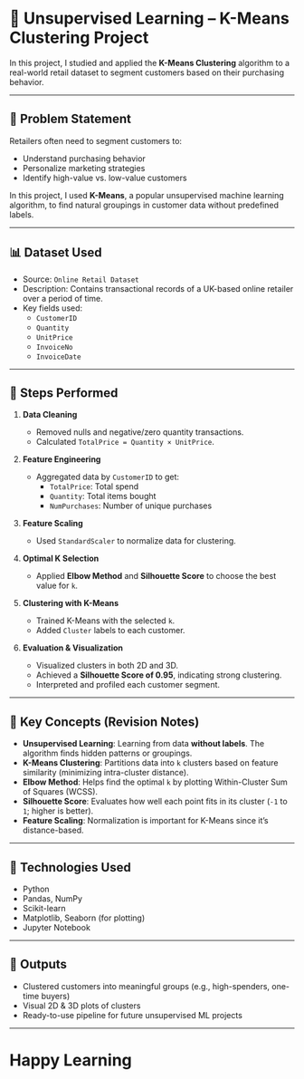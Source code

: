 # 🧠 Unsupervised Learning – K-Means Clustering Project

In this project, I studied and applied the **K-Means Clustering** algorithm to a real-world retail dataset to segment customers based on their purchasing behavior.

---

## 📌 Problem Statement

Retailers often need to segment customers to:
- Understand purchasing behavior
- Personalize marketing strategies
- Identify high-value vs. low-value customers

In this project, I used **K-Means**, a popular unsupervised machine learning algorithm, to find natural groupings in customer data without predefined labels.

---

## 📊 Dataset Used

- Source: `Online Retail Dataset`
- Description: Contains transactional records of a UK-based online retailer over a period of time.
- Key fields used:
  - `CustomerID`
  - `Quantity`
  - `UnitPrice`
  - `InvoiceNo`
  - `InvoiceDate`

---

## 🔧 Steps Performed

1. **Data Cleaning**
   - Removed nulls and negative/zero quantity transactions.
   - Calculated `TotalPrice = Quantity × UnitPrice`.

2. **Feature Engineering**
   - Aggregated data by `CustomerID` to get:
     - `TotalPrice`: Total spend
     - `Quantity`: Total items bought
     - `NumPurchases`: Number of unique purchases

3. **Feature Scaling**
   - Used `StandardScaler` to normalize data for clustering.

4. **Optimal K Selection**
   - Applied **Elbow Method** and **Silhouette Score** to choose the best value for `k`.

5. **Clustering with K-Means**
   - Trained K-Means with the selected `k`.
   - Added `Cluster` labels to each customer.

6. **Evaluation & Visualization**
   - Visualized clusters in both 2D and 3D.
   - Achieved a **Silhouette Score of 0.95**, indicating strong clustering.
   - Interpreted and profiled each customer segment.

---

## 📘 Key Concepts (Revision Notes)

- **Unsupervised Learning**: Learning from data **without labels**. The algorithm finds hidden patterns or groupings.
- **K-Means Clustering**: Partitions data into `k` clusters based on feature similarity (minimizing intra-cluster distance).
- **Elbow Method**: Helps find the optimal `k` by plotting Within-Cluster Sum of Squares (WCSS).
- **Silhouette Score**: Evaluates how well each point fits in its cluster (`-1` to `1`; higher is better).
- **Feature Scaling**: Normalization is important for K-Means since it’s distance-based.

---

## 🧪 Technologies Used

- Python
- Pandas, NumPy
- Scikit-learn
- Matplotlib, Seaborn (for plotting)
- Jupyter Notebook

---

## 📎 Outputs

- Clustered customers into meaningful groups (e.g., high-spenders, one-time buyers)
- Visual 2D & 3D plots of clusters
- Ready-to-use pipeline for future unsupervised ML projects

---

# Happy Learning

